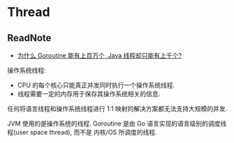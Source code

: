 # Thread

## ReadNote
* [为什么 Goroutine 能有上百万个, Java 线程却只能有上千个?](https://juejin.im/entry/5b48190b5188251af121d7a4)

操作系统线程:
* CPU 的每个核心只能真正并发同时执行一个操作系统线程.
* 线程需要一定的内存用于保存其操作系统相关的信息.

任何将语言线程和操作系统线程进行 1:1 映射的解决方案都无法支持大规模的并发.

JVM 使用的是操作系统的线程.
Goroutine 是由 Go 语言实现的语言级别的调度线程(user space thread), 而不是 内核/OS 所调度的线程.


    